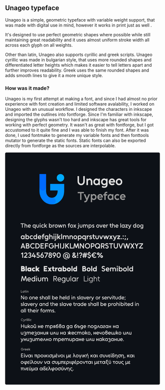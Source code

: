 ## Unageo typeface

Unageo is a simple, geometric typeface with variable weight support, that was made with digital use in mind, however it works in print just as well .

It's designed to use perfect geometric shapes where possible while still maintaining great readability and it uses almost uniform stroke width all across each glyph on all weights.

Other than latin, Unageo also supports cyrillic and greek scripts.
Unageo cyrillic was made in bulgarian style, that uses more rounded shapes and differentiated letter heights which makes it easier to tell letters apart and further improves readability.
Greek uses the same rounded shapes and adds smooth lines to give it a more unique style.

### How was it made?
Unageo is my first attempt at making a font, and since I had almost no prior experience with font creation and limited software avalability, I worked on Unageo with an unusual workflow. I designed the characters in inkscape and imported the outlines into fontforge. Since I'm familiar with inkscape, designing the glyphs  wasn't too hard and inkscape has great tools for working with perfect geometry. It wasn't as great with fontforge, but I got accustomed to it quite fine and I was able to finish my font. After it was done, I used fontmake to generate my variable fonts and then fonttools mutator to generate the static fonts. Static fonts can also be exported directly from fontforge as the sources are interpolable.

![alt text](https://github.com/RichardSepsi/Unageo/blob/main/documentation/Unageo.png?raw=true)
